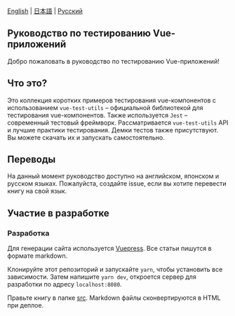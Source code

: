 [English](https://github.com/lmiller1990/vue-testing-handbook#vue-testing-handbook) | [日本語](https://github.com/lmiller1990/vue-testing-handbook#vue-testing-handbook-1) | [Русский](https://github.com/webistomin/vue-testing-handbook/blob/master/README.ru.md)

## Руководство по тестированию Vue-приложений

Добро пожаловать в руководство по тестированию Vue-приложений!

## Что это?

Это коллекция коротких примеров тестирования vue-компонентов с использованием `vue-test-utils` – официальной библиотекой для тестирования vue-компонентов. Также используется `Jest` – современный тестовый фреймворк. Рассматривается `vue-test-utils` API и лучшие практики тестирования. Демки тестов также присутствуют. Вы можете скачать их и запускать самостоятельно.

## Переводы

На данный момент руководство доступно на английском, японском и русском языках. Пожалуйста, создайте issue, если вы хотите перевести книгу на свой язык.

## Участие в разработке 

### Разработка

Для генерации сайта используется [Vuepress](https://vuepress.vuejs.org/). Все статьи пишутся в формате markdown.

Клонируйте этот репозиторий и запускайте `yarn`, чтобы установить все зависимости. Затем напишите `yarn dev`, откроется сервер для разработки по адресу `localhost:8080`.

Правьте книгу в папке [src](https://github.com/lmiller1990/vue-testing-handbook/tree/master/src). Markdown файлы сконвертируются в HTML при деплое.
